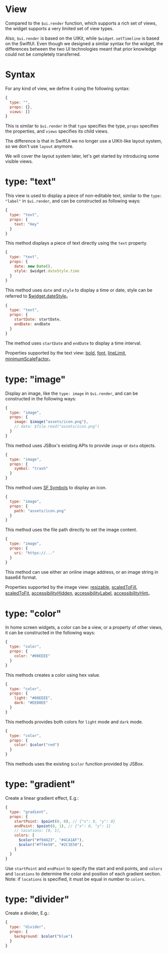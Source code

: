 # View

Compared to the `$ui.render` function, which supports a rich set of views, the widget supports a very limited set of view types.

Also, `$ui.render` is based on the UIKit, while `$widget.setTimeline` is based on the SwiftUI. Even though we designed a similar syntax for the widget, the differences between the two UI technologies meant that prior knowledge could not be completely transferred.

# Syntax

For any kind of view, we define it using the following syntax:

```js
{
  type: "",
  props: {},
  views: []
}
```

This is similar to `$ui.render` in that `type` specifies the type, `props` specifies the properties, and `views` specifies its child views.

The difference is that in SwiftUI we no longer use a UIKit-like layout system, so we don't use `layout` anymore.

We will cover the layout system later, let's get started by introducing some visible views.

# type: "text"

This view is used to display a piece of non-editable text, similar to the `type: "label"` in `$ui.render`, and can be constructed as following ways:

```js
{
  type: "text",
  props: {
    text: "Hey"
  }
}
```

This method displays a piece of text directly using the `text` property.

```js
{
  type: "text",
  props: {
    date: new Date(),
    style: $widget.dateStyle.time
  }
}
```

This method uses `date` and `style` to display a time or date, style can be referred to [$widget.dateStyle](en/home-widget/method.md?id=widgetdatestyle)。

```js
{
  type: "text",
  props: {
    startDate: startDate,
    endDate: endDate
  }
}
```

The method uses `startDate` and `endDate` to display a time interval.

Properties supported by the text view: [bold](en/home-widget/modifiers.md?id=props-bold), [font](en/home-widget/modifiers.md?id=props-font), [lineLimit](en/home-widget/modifiers.md?id=props-linelimit), [minimumScaleFactor](en/home-widget/modifiers.md?id=props-minimumscalefactor)。

# type: "image"

Display an image, like the `type: image` in `$ui.render`, and can be constructed in the following ways:

```js
{
  type: "image",
  props: {
    image: $image("assets/icon.png"),
    // data: $file.read("assets/icon.png")
  }
}
```

This method uses JSBox's existing APIs to provide `image` or `data` objects.

```js
{
  type: "image",
  props: {
    symbol: "trash"
  }
}
```

This method uses [SF Symbols](https://developer.apple.com/design/human-interface-guidelines/sf-symbols/) to display an icon.

```js
{
  type: "image",
  props: {
    path: "assets/icon.png"
  }
}
```

This method uses the file path directly to set the image content.

```js
{
  type: "image",
  props: {
    uri: "https://..."
  }
}
```

This method can use either an online image address, or an image string in base64 format.

Properties supported by the image view: [resizable](en/home-widget/modifiers.md?id=props-resizable), [scaledToFill](en/home-widget/modifiers.md?id=props-scaledtofill), [scaledToFit](en/home-widget/modifiers.md?id=props-scaledtofit), [accessibilityHidden](en/home-widget/modifiers.md?id=props-accessibilityhidden), [accessibilityLabel](en/home-widget/modifiers.md?id=props-accessibilitylabel), [accessibilityHint](en/home-widget/modifiers.md?id=props-accessibilityhint)。

# type: "color"

In home screen widgets, a color can be a view, or a property of other views, it can be constructed in the following ways:

```js
{
  type: "color",
  props: {
    color: "#00EEEE"
  }
}
```

This methods creates a color using hex value.

```js
{
  type: "color",
  props: {
    light: "#00EEEE",
    dark: "#EE00EE"
  }
}
```

This methods provides both colors for `light` mode and `dark` mode.

```js
{
  type: "color",
  props: {
    color: $color("red")
  }
}
```

This methods uses the existing `$color` function provided by JSBox.

# type: "gradient"

Create a linear gradient effect, E.g.:

```js
{
  type: "gradient",
  props: {
    startPoint: $point(0, 0), // {"x": 0, "y": 0}
    endPoint: $point(0, 1), // {"x": 0, "y": 1}
    // locations: [0, 1],
    colors: [
      $color("#f9d423", "#4CA1AF"),
      $color("#ff4e50", "#2C3E50"),
    ]
  }
}
```

Use `startPoint` and `endPoint` to specify the start and end points, and `colors` and `locations` to determine the color and position of each gradient section. Note: if `locations` is specified, it must be equal in number to `colors`.

# type: "divider"

Create a divider, E.g.:

```js
{
  type: "divider",
  props: {
    background: $color("blue")
  }
}
```